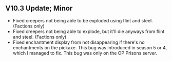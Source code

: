 ## V10.3 Update; Minor

- Fixed creepers not being able to be exploded using flint and steel. (Factions only)
- Fixed creepers not being able to explode, but it'll die anyways from flint and steel. (Factions only)
- Fixed enchantment display from not disappearing if there's no enchantments on the pickaxe. This bug was introduced in season 5 or 4, which I managed to fix. This bug was only on the OP Prisons server.
